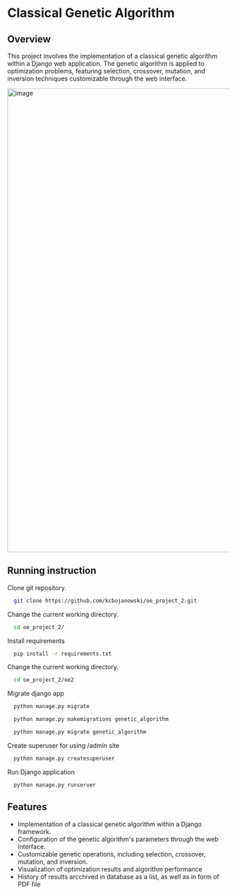 # Classical Genetic Algorithm 

## Overview

This project involves the implementation of a classical genetic algorithm within a Django web application. The genetic algorithm is applied to optimization problems, featuring selection, crossover, mutation, and inversion techniques customizable through the web interface.

<img width="1050" alt="image" src="https://github.com/kcbojanowski/oe_project_2/assets/72980071/cce2b619-e426-4ae7-8db6-0290da82d14b">

## Running instruction

Clone git repository.
  ```sh
    git clone https://github.com/kcbojanowski/oe_project_2.git
  ```

Change the current working directory.
  ```sh
    cd oe_project_2/
  ```

Install requirements
  ```sh
    pip install -r requirements.txt
  ```

Change the current working directory.
  ```sh
    cd oe_project_2/oe2
  ```

Migrate django app
  ```sh
    python manage.py migrate
  ```
  ```sh
    python manage.py makemigrations genetic_algorithm
  ```
  ```sh
    python manage.py migrate genetic_algorithm
  ```

Create superuser for using /admin site
  ```sh
    python manage.py createsuperuser
  ```

Run Django application
  ```sh
    python manage.py runserver
  ```

## Features

* Implementation of a classical genetic algorithm within a Django framework.
* Configuration of the genetic algorithm's parameters through the web interface.
* Customizable genetic operations, including selection, crossover, mutation, and inversion.
* Visualization of optimization results and algorithm performance
* History of results arcchived in database as a list, as well as in form of PDF file
